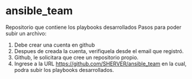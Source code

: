 # ansible_team
Repositorio que contiene los playbooks desarrollados
Pasos para poder subir un archivo:
1. Debe crear una cuenta en github
2. Despues de creada la cuenta, verifiquela desde el email que registró.
3. Github, le solicitara que cree un repositorio propio.
4. Ingrese a la URL https://github.com/SHERVER/ansible_team en la cual, podra subir los playbooks desarrollados.

